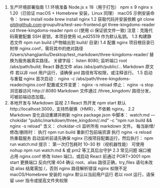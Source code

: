 1. 生产环境部署指南
1.1 环境准备
Node.js ≥ 18（用于打包）
npm ≥ 9
nginx ≥ 1.20（已验证 macOS + Homebrew 安装，Linux 同理）
macOS 示例安装命令：
brew install node
brew install nginx
1.2 获取代码并安装依赖
git clone git@github.com:groupultra/test-seo-frontend.git three-kingdoms-reader
cd three-kingdoms-reader
npm ci (使用 ci 保证锁文件一致)
注意：克隆代码需要配置 SSH 密钥，本项目使用 id_ed25519 作为默认私钥。
1.3 构建静态文件
npm run build (产物输出到 build/ 目录)
1.4 配置 nginx
项目根目录已附带 nginx.conf，需将其中的绝对路径 /Users/shangjianliu/Desktop/test_markdown/three-kingdoms-reader/ 替换为服务器真实路径。
关键字段：
listen 8080; 监听端口
root /abs/path/build; React 静态文件
alias /abs/path/public/... Markdown 原文件
若以非 root 用户运行，请确保 pid 路径有写权限，或注释该行。
1.5 启动与重载 nginx
首次启动： nginx -c /abs/path/three-kingdoms-reader/nginx.conf
配置或文件变更： nginx -s reload
停止： nginx -s stop
浏览器访问 http://<server-ip>:8080
Markdown 文件通过 /three_kingdom/ 路径分发，可被前端动态加载。
2. 本地开发与 Markdown 监视
2.1 React 热开发
npm start
默认 http://localhost:3000，支持热替换（HMR），不依赖 nginx。
2.2 Markdown 变化自动重建并刷新 nginx
package.json 中脚本：
watch:md — chokidar "public/markdown/three_kingdom//.md" -c "npm run build && nginx -s reload"
含义：
chokidar-cli 监听所有 markdown 文件。
每当新增/修改/删除时：
执行 npm run build 重新打包前端资源
执行 nginx -s reload 热重载服务
启动监听前请先确保 nginx 已按项目配置运行，然后执行：
npm run watch:md
提示：
第一次打包耗时 10–30 秒（视机器性能）
可使用 nohup npm run watch:md & 或 pm2 等工具后台守护
2.3 常见问题
端口被占用
nginx.conf 修改 listen 端口，或启动 React 前通过 PORT=3001 npm start 更换端口
反向代理 404
确认 root、alias 路径正确，try_files 语句未改动
alias 结尾需加 /，否则 nginx 路径解析错误
nginx 权限不足
macOS/Homebrew 安装的 nginx 默认以当前用户运行
若以 root 运行，请保留 user 指令或提高文件夹权限